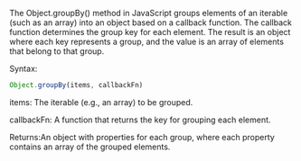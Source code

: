 The Object.groupBy() method in JavaScript groups elements of an iterable (such as an array) into an object based on a callback function. The callback function determines the group key for each element. The result is an object where each key represents a group, and the value is an array of elements that belong to that group.

Syntax:
```javascript
Object.groupBy(items, callbackFn)

```

items: The iterable (e.g., an array) to be grouped.

callbackFn: A function that returns the key for grouping each element.

Returns:An object with properties for each group, where each property contains an array of the grouped elements.
